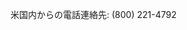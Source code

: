 <Token xmlns:xlink="http://www.w3.org/1999/xlink">米国内からの電話連絡先: (800) 221-4792</Token>

<!--HONumber=Jun16_HO4-->


